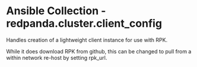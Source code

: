 # Ansible Collection - redpanda.cluster.client_config

Handles creation of a lightweight client instance for use with RPK. 

While it does download RPK from github, this can be changed to pull from a within network re-host by setting rpk_url.
